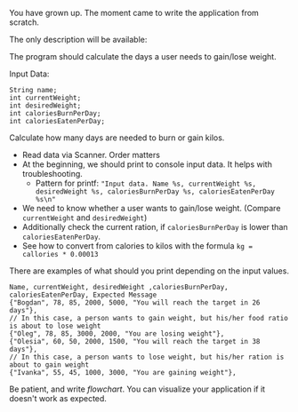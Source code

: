 You have grown up. The moment came to write the application from scratch.

The only description will be available:

The program should calculate the days a user needs to gain/lose weight.

Input Data:

```
String name;
int currentWeight;
int desiredWeight;
int caloriesBurnPerDay;
int caloriesEatenPerDay;
```

Calculate how many days are needed to burn or gain kilos.

* Read data via Scanner. Order matters
* At the beginning, we should print to console input data. It helps with troubleshooting.
  * Pattern for printf: `"Input data. Name %s, currentWeight %s, desiredWeight %s, caloriesBurnPerDay %s, caloriesEatenPerDay %s\n"`
* We need to know whether a user wants to gain/lose weight. (Compare `currentWeight` and `desiredWeight`)
* Additionally check the current ration, if `caloriesBurnPerDay` is lower than `caloriesEatenPerDay`.
* See how to convert from calories to kilos with the formula  `kg = callories * 0.00013`

There are examples of what should you print depending on the input values.

```
Name, currentWeight, desiredWeight ,caloriesBurnPerDay, caloriesEatenPerDay, Expected Message
{"Bogdan", 78, 85, 2000, 5000, "You will reach the target in 26 days"},
// In this case, a person wants to gain weight, but his/her food ratio is about to lose weight
{"Oleg", 78, 85, 3000, 2000, "You are losing weight"},
{"Olesia", 60, 50, 2000, 1500, "You will reach the target in 38 days"},
// In this case, a person wants to lose weight, but his/her ration is about to gain weight
{"Ivanka", 55, 45, 1000, 3000, "You are gaining weight"},
```

Be patient, and write *flowchart*. You can visualize your application if it doesn't work as expected.